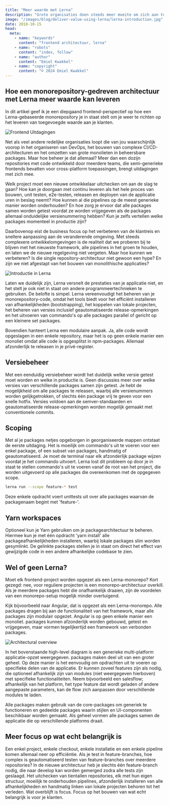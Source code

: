 ```yaml
---
title: "Meer waarde met Lerna"
description: "Grote organisaties doen steeds meer moeite om zich aan te passen aan veeleisende markten en zich te richten op hoogwaardige klantreizen. In een tijd waarin startups, bevrijd van de technologische complexiteit die is opgebouwd door jaren van iteratieve ontwikkeling, markten verstoren, moeten organisaties zich verbeteren. Door een moderne aanpak kan de tijd die wordt besteed aan het onderhouden van de ontwikkelomgeving en ondersteunende tooling worden verminderd."
image: "/images/blog/deliver-value-using-lerna/lerna-introduction.jpg"
date: 2018-10-15
head:
  meta:
    - name: "keywords"
      content: "frontend architectuur, lerna"
    - name: "robots"
      content: "index, follow"
    - name: "author"
      content: "Emiel Kwakkel"
    - name: "copyright"
      content: "© 2024 Emiel Kwakkel"
---
```


## Hoe een monorepository-gedreven architectuur met Lerna meer waarde kan leveren

In dit artikel geef ik je een diepgaand frontend-perspectief op hoe een Lerna-gebaseerde monorepository je in staat stelt om je weer te richten op het leveren van toegevoegde waarde aan je klanten.

![Frontend Uitdagingen](/images/blog/deliver-value-using-lerna/lerna-challenges.jpg)

Net als veel andere redelijke organisaties loopt die van jou waarschijnlijk voorop in het organiseren van DevOps, het bouwen van complexe CI/CD-architecturen en het omzetten van grote monolieten in beheersbare packages. Maar hoe beheer je dat allemaal? Meer dan een dozijn repositories met code ontwikkeld door meerdere teams, die semi-generieke frontends bevatten voor cross-platform toepassingen, brengt uitdagingen met zich mee.

Welk project moet een nieuwe ontwikkelaar uitchecken om aan de slag te gaan? Hoe kan je doorgaan met continu leveren als het hele proces van bouwen, unit testen, e2e-testen, releasen en deployen van de applicatie uren in beslag neemt? Hoe kunnen al die pipelines op de meest generieke manier worden onderhouden? En hoe zorg je ervoor dat alle packages samen worden getest voordat ze worden vrijgegeven als de packages allemaal onduidelijke versienummering hebben? Kun je zelfs vertellen welke packages momenteel in productie zijn?

Daarbovenop eist de business focus op het verbeteren van de klantreis en snellere aanpassing aan de veranderende omgeving. Met steeds complexere ontwikkelomgevingen is de realiteit dat we proberen bij te blijven met het nieuwste framework, alle pipelines in het groen te houden, en laten we de nieuwe regelgeving niet vergeten. Maar hoe kunnen we verbeteren? Is die single repository-architectuur niet gewoon een hype? En zijn we niet afgestapt van het bouwen van monolithische applicaties?

![Introductie in Lerna](/images/blog/deliver-value-using-lerna/lerna-introduction.jpg)

Laten we duidelijk zijn, Lerna versnelt de prestaties van je applicatie niet, en het stelt je ook niet in staat om andere programmeertechnieken te gebruiken. De belofte is simpel. Lerna vereenvoudigt het beheren van je monorepository-code, omdat het tools biedt voor het efficiënt installeren van afhankelijkheden (bootstrapping), het koppelen van lokale projecten, het beheren van versies inclusief geautomatiseerde release-opmerkingen en het uitvoeren van commando's op alle packages parallel of gericht op een kleinere set packages.

Bovendien hanteert Lerna een modulaire aanpak. Ja, alle code wordt opgeslagen in een enkele repository, maar het is op geen enkele manier een monoliet omdat alle code is opgesplitst in npm-packages. Allemaal afzonderlijk te releasen in je privé-register.

## Versiebeheer

Met een eenduidig versiebeheer wordt het duidelijk welke versie getest moet worden en welke in productie is. Geen discussies meer over welke versies van verschillende packages samen zijn getest. Je hebt de mogelijkheid om alle packages te releasen, waarbij alle versienummers worden gelijkgetrokken, of slechts één package vrij te geven voor een snelle hotfix. Versies voldoen aan de semver-standaarden en geautomatiseerde release-opmerkingen worden mogelijk gemaakt met conventionele commits.

## Scoping

Met al je packages netjes opgeborgen in georganiseerde mappen ontstaat de eerste uitdaging. Het is moeilijk om commando's uit te voeren voor een enkel package, of een subset van packages, handmatig of geautomatiseerd. Je moet de terminal naar elk afzonderlijk package wijzen voordat je het commando uitvoert. Lerna lost dit probleem op door je in staat te stellen commando's uit te voeren vanaf de root van het project, die worden uitgevoerd op alle packages die overeenkomen met de opgegeven scope.

```bash
lerna run --scope feature-* test
```

Deze enkele opdracht voert unittests uit over alle packages waarvan de packagenaam begint met 'feature-'.

## Yarn workspaces

Optioneel kun je Yarn gebruiken om je packagearchitectuur te beheren. Hiermee kun je met één opdracht 'yarn install' alle packageafhankelijkheden installeren, waarbij lokale packages slim worden gesymlinkt. De gelinkte packages stellen je in staat om direct het effect van gewijzigde code in een andere afhankelijke codebase te zien.

## Wel of geen Lerna?

Moet elk frontend-project worden opgezet als een Lerna-monorepo? Kort gezegd: nee, voor reguliere projecten is een monorepo-architectuur overkill. Als je meerdere packages hebt die onafhankelijk draaien, zijn de voordelen van een monorepo-setup mogelijk minder overtuigend.

Kijk bijvoorbeeld naar Angular, dat is opgezet als een Lerna-monorepo. Alle packages dragen bij aan de functionaliteit van het framework, maar alle packages zijn modulair opgezet. Angular is op geen enkele manier een monoliet. packages kunnen afzonderlijk worden gebouwd, getest en vrijgegeven, maar vormen tegelijkertijd een framework van verbonden packages.

![Architectural overview](/images/blog/deliver-value-using-lerna/lerna-architecture.jpg)

In het bovenstaande high-level diagram is een generieke multi-platform applicatie-opzet weergegeven. packages maken deel uit van een groter geheel. Op deze manier is het eenvoudig om opdrachten uit te voeren op specifieke delen van de applicatie. Er kunnen zoveel features zijn als nodig, die optioneel afhankelijk zijn van modules (niet weergegeven hierboven) met specifieke functionaliteiten. Neem bijvoorbeeld een salesflow; afhankelijk van het platform, het type feature dat wordt geladen of andere aangepaste parameters, kan de flow zich aanpassen door verschillende modules te laden.

Alle packages maken gebruik van de core-packages om generiek te functioneren en gedeelde packages waarin stijlen en UI-componenten beschikbaar worden gemaakt. Als geheel vormen alle packages samen de applicatie die op verschillende platforms draait.

## Meer focus op wat echt belangrijk is

Een enkel project, enkele checkout, enkele installatie en een enkele pipeline komen allemaal neer op efficiëntie. Als je test in feature-branches, hoe complex is geautomatiseerd testen van feature-branches over meerdere repositories? In de nieuwe architectuur heb je slechts één feature-branch nodig, die naar develop kan worden gemerged zodra alle tests zijn geslaagd. Het uitchecken van tientallen repositories, elk met hun eigen structuur, moeilijk te onderhouden pipelines, afzonderlijk installeren van alle afhankelijkheden en handmatig linken van lokale projecten behoren tot het verleden. Wat overblijft is focus. Focus op het bouwen van wat echt belangrijk is voor je klanten.
